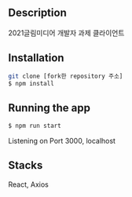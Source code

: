## Description

2021글림미디어 개발자 과제 클라이언트

## Installation

```bash
git clone [fork한 repository 주소]
$ npm install
```

## Running the app

```bash
$ npm run start
```
Listening on Port 3000, localhost

## Stacks

React, Axios

